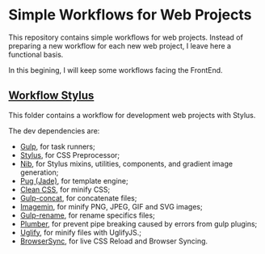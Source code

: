 # Simple Workflows for Web Projects  

This repository contains simple workflows for web projects. Instead of preparing a new workflow for each new web project, I leave here a functional basis.  

In this begining, I will keep some workflows facing the FrontEnd.


## [Workflow Stylus](https://github.com/ednilsonamaral/workflow/tree/master/workflow-stylus)  

This folder contains a workflow for development web projects with Stylus.  

The dev dependencies are:  

* [Gulp](https://www.npmjs.com/package/gulp), for task runners;  
* [Stylus](https://www.npmjs.com/package/gulp-stylus), for CSS Preprocessor;
* [Nib](https://www.npmjs.com/package/nib), for Stylus mixins, utilities, components, and gradient image generation;  
* [Pug (Jade)](https://www.npmjs.com/package/gulp-pug), for template engine;  
* [Clean CSS](https://www.npmjs.com/package/gulp-clean-css), for minify CSS;  
* [Gulp-concat](https://www.npmjs.com/package/gulp-concat), for concatenate files;  
* [Imagemin](https://www.npmjs.com/package/gulp-imagemin), for minify PNG, JPEG, GIF and SVG images;  
* [Gulp-rename](https://www.npmjs.com/package/gulp-rename), for rename specifics files;  
* [Plumber](https://www.npmjs.com/package/gulp-plumber), for prevent pipe breaking caused by errors from gulp plugins;  
* [Uglify](https://www.npmjs.com/package/gulp-uglify), for minify files with UglifyJS.;  
* [BrowserSync](https://www.npmjs.com/package/browser-sync), for live CSS Reload and Browser Syncing.
